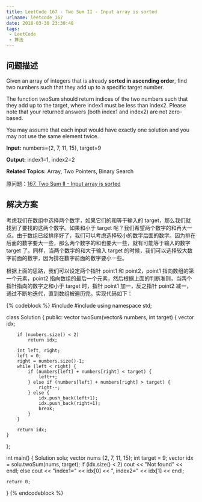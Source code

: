 ```yaml
---
title: LeetCode 167 - Two Sum II - Input array is sorted
urlname: leetcode_167
date: 2018-03-30 23:30:48
tags:
 - LeetCode
 - 算法
---
```


## 问题描述

Given an array of integers that is already __sorted in ascending order__, find two numbers such that they add up to a specific target number.

The function twoSum should return indices of the two numbers such that they add up to the target, where index1 must be less than index2. Please note that your returned answers (both index1 and index2) are not zero-based.

You may assume that each input would have exactly one solution and you may not use the same element twice.

__Input:__ numbers={2, 7, 11, 15}, target=9

__Output:__ index1=1, index2=2

__Related Topics:__ Array, Two Pointers, Binary Search

原问题：[167. Two Sum II - Input array is sorted](https://leetcode.com/problems/two-sum-ii-input-array-is-sorted/description/)

## 解决方案

考虑我们在数组中选择两个数字，如果它们的和等于输入的 target，那么我们就找到了要找的这两个数字。如果和小于 target 呢？我们希望两个数字的和再大一点。由于数组已经排序好了，我们可以考虑选择较小的数字后面的数字。因为排在后面的数字要大一些，那么两个数字的和也要大一些，就有可能等于输入的数字 target 了。同样，当两个数字的和大于输入 target 的时候，我们可以选择较大数字前面的数字，因为排在数字前面的数字要小一些。

根据上面的思路，我们可以设定两个指针 point1 和 point2，point1 指向数组的第一个元素，point2 指向数组的最后一个元素，然后根据上面的判断准则，当两个指针指向的数字之和小于 target 时，指针 point1 加一，反之指针 point2 减一，通过不断地迭代，直到数组被遍历完。实现代码如下：

{% codeblock %}
#include <iostream>
#include <vector>
using namespace std;

class Solution
{
public:
    vector<int> twoSum(vector<int>& numbers, int target)
    {
        vector<int> idx;

        if (numbers.size() < 2)
            return idx;

        int left, right;
        left = 0;
        right = numbers.size()-1;
        while (left < right) {
            if (numbers[left] + numbers[right] < target) {
                left++;
            } else if (numbers[left] + numbers[right] > target) {
                right--;
            } else {
                idx.push_back(left+1);
                idx.push_back(right+1);
                break;
            }
        }

        return idx;
    }
};

int main()
{
    Solution solu;
    vector<int> nums {2, 7, 11, 15};
    int target = 9;
    vector<int> idx = solu.twoSum(nums, target);
    if (idx.size() < 2)
        cout << "Not found" << endl;
    else
        cout << "index1=" << idx[0]
             << ", index2=" << idx[1] << endl;

    return 0;
}
{% endcodeblock %}
